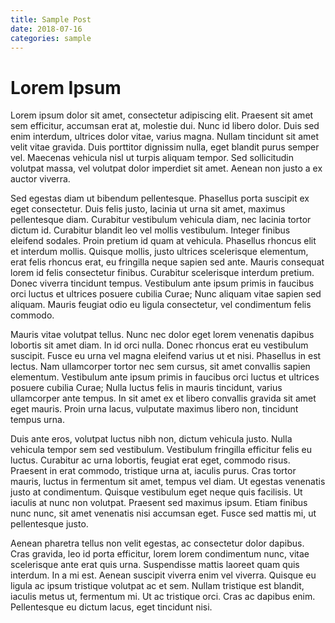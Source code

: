 ```yaml
---
title: Sample Post
date: 2018-07-16
categories: sample
---
```


# Lorem Ipsum
Lorem ipsum dolor sit amet, consectetur adipiscing elit. Praesent sit amet sem efficitur, accumsan erat at, molestie dui. Nunc id libero dolor. Duis sed enim interdum, ultrices dolor vitae, varius magna. Nullam tincidunt sit amet velit vitae gravida. Duis porttitor dignissim nulla, eget blandit purus semper vel. Maecenas vehicula nisl ut turpis aliquam tempor. Sed sollicitudin volutpat massa, vel volutpat dolor imperdiet sit amet. Aenean non justo a ex auctor viverra.

Sed egestas diam ut bibendum pellentesque. Phasellus porta suscipit ex eget consectetur. Duis felis justo, lacinia ut urna sit amet, maximus pellentesque diam. Curabitur vestibulum vehicula diam, nec lacinia tortor dictum id. Curabitur blandit leo vel mollis vestibulum. Integer finibus eleifend sodales. Proin pretium id quam at vehicula. Phasellus rhoncus elit et interdum mollis. Quisque mollis, justo ultrices scelerisque elementum, erat felis rhoncus erat, eu fringilla neque sapien sed ante. Mauris consequat lorem id felis consectetur finibus. Curabitur scelerisque interdum pretium. Donec viverra tincidunt tempus. Vestibulum ante ipsum primis in faucibus orci luctus et ultrices posuere cubilia Curae; Nunc aliquam vitae sapien sed aliquam. Mauris feugiat odio eu ligula consectetur, vel condimentum felis commodo.

Mauris vitae volutpat tellus. Nunc nec dolor eget lorem venenatis dapibus lobortis sit amet diam. In id orci nulla. Donec rhoncus erat eu vestibulum suscipit. Fusce eu urna vel magna eleifend varius ut et nisi. Phasellus in est lectus. Nam ullamcorper tortor nec sem cursus, sit amet convallis sapien elementum. Vestibulum ante ipsum primis in faucibus orci luctus et ultrices posuere cubilia Curae; Nulla luctus felis in mauris tincidunt, varius ullamcorper ante tempus. In sit amet ex et libero convallis gravida sit amet eget mauris. Proin urna lacus, vulputate maximus libero non, tincidunt tempus urna.

Duis ante eros, volutpat luctus nibh non, dictum vehicula justo. Nulla vehicula tempor sem sed vestibulum. Vestibulum fringilla efficitur felis eu luctus. Curabitur ac urna lobortis, feugiat erat eget, commodo risus. Praesent in erat commodo, tristique urna at, iaculis purus. Cras tortor mauris, luctus in fermentum sit amet, tempus vel diam. Ut egestas venenatis justo at condimentum. Quisque vestibulum eget neque quis facilisis. Ut iaculis at nunc non volutpat. Praesent sed maximus ipsum. Etiam finibus nunc nunc, sit amet venenatis nisi accumsan eget. Fusce sed mattis mi, ut pellentesque justo.


Aenean pharetra tellus non velit egestas, ac consectetur dolor dapibus. Cras gravida, leo id porta efficitur, lorem lorem condimentum nunc, vitae scelerisque ante erat quis urna. Suspendisse mattis laoreet quam quis interdum. In a mi est. Aenean suscipit viverra enim vel viverra. Quisque eu ligula ac ipsum tristique volutpat ac et sem. Nullam tristique est blandit, iaculis metus ut, fermentum mi. Ut ac tristique orci. Cras ac dapibus enim. Pellentesque eu dictum lacus, eget tincidunt nisi.



<script type="text/javascript"> DiscourseEmbed = { discourseUrl: 'https://discourse.hatschito.xyz/', discourseEmbedUrl: 'https://hatschito.github.io/blog{{page.url}}' };
(function() { var d = document.createElement('script'); d.type = 'text/javascript'; d.async = true; d.src = DiscourseEmbed.discourseUrl + 'javascripts/embed.js'; (document.getElementsByTagName('head')[0] || document.getElementsByTagName('body')[0]).appendChild(d); })(); </script>
